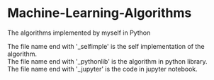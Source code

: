# Machine-Learning-Algorithms
The algorithms implemented by myself in Python


The file name end with '_selfimple' is the self implementation of the algorithm.  
The file name end with '_pythonlib' is the algorithm in python library.  
The file name end with '_jupyter' is the code in jupyter notebook.

